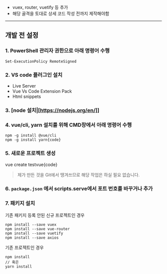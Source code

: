 * vuex, router, vuetify 등 추가
 * 해당 골격을 토대로 상세 코드 작성 전까지 제작해야함

----
## 개발 전 설정
### 1. PowerShell 관리자 권한으로 아래 명령어 수행
```
Set-ExecutionPolicy RemoteSigned
```
### 2. VS code 플러그인 설치
 * Live Server
 * Vue Vs Code Extension Pack
 * Html snippets

### 3. [node 설치|[https://nodejs.org/en/]]
### 4. vue/cli, yarn 설치를 위해 CMD창에서 아래 명령어 수행
```
npm -g install @vue/cli
npm -g install yarn{code}
```
### 5. 새로운 프로젝트 생성

vue create testvue{code}
> 제가 만든 것을 Git에서 땡겨쓰므로 해당 작업은 하실 필요 없습니다.

### 6. `package.json` 에서 scripts.serve에서 포트 번호를 바꾸거나 추가
### 7. 패키지 설치
기존 패키지 등록 안된 신규 프로젝트인 경우
```
npm install --save vuex
npm install --save vue-router
npm install --save vuetify
npm install --save axios
```
기존 프로젝트인 경우
```
npm install
// 혹은
yarn install
```
